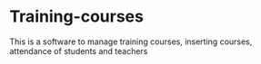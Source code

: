 # Training-courses
This is a software to manage training courses, inserting courses, attendance of students and teachers
